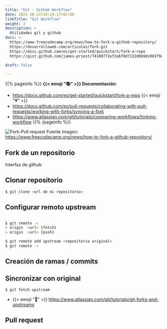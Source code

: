 ```yaml
---
title: "Git - GitHub Workflow"
date: 2021-10-21T10:29:17+02:00
linkTitle: "Git Workflow"
weight: 3
description: >
  Utilidades git y github
docs: >
  https://www.freecodecamp.org/news/how-to-fork-a-github-repository/
  https://desarrolloweb.com/articulos/fork-git
  https://docs.github.com/es/get-started/quickstart/fork-a-repo
  https://gist.github.com/james-priest/74188772ef2a6f8d7132d0b9dc065f9c

draft: false

---
```


{{% pageinfo %}}
**{{< emoji ":books:" >}} Documentación**:
* https://docs.github.com/es/get-started/quickstart/fork-a-repo {{< emoji ":heartpulse:" >}} 
* https://docs.github.com/es/pull-requests/collaborating-with-pull-requests/working-with-forks/syncing-a-fork
* https://www.atlassian.com/git/tutorials/comparing-workflows/forking-workflow
{{% /pageinfo %}}



![Fork-Pull request](https://www.freecodecamp.org/news/content/images/2022/02/GitHub-Fork.gif)
Fuente imagen: https://www.freecodecamp.org/news/how-to-fork-a-github-repository/


## Fork de un repositorio

Interfaz de github

## Clonar repositorio 

```bash    
$ git clone <url de mi repositorio>
```
## Configurar remoto upstream

```bash    

$ git remote -v
> origin  <url> (fetch)
> origin  <url> (push)

$ git remote add upstream <repositorio original>
$ git remote -v
```
## Creación de ramas / commits

## Sincronizar con original

```bash
$ git fetch upstream
```
* {{< emoji ":closed_book:" >}}  https://www.atlassian.com/git/tutorials/git-forks-and-upstreams
  
## Pull request